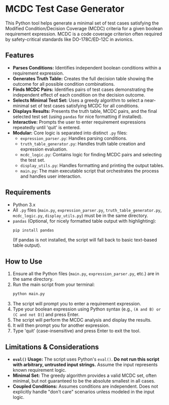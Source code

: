 # MCDC Test Case Generator

This Python tool helps generate a minimal set of test cases satisfying the Modified Condition/Decision Coverage (MCDC) criteria for a given boolean requirement expression. MCDC is a code coverage criterion often required by safety-critical standards like DO-178C/ED-12C in avionics.

## Features

* **Parses Conditions:** Identifies independent boolean conditions within a requirement expression.
* **Generates Truth Table:** Creates the full decision table showing the outcome for all possible condition combinations.
* **Finds MCDC Pairs:** Identifies pairs of test cases demonstrating the independent effect of each condition on the decision outcome.
* **Selects Minimal Test Set:** Uses a greedy algorithm to select a near-minimal set of test cases satisfying MCDC for all conditions.
* **Displays Results:** Presents the truth table, MCDC pairs, and the final selected test set (using `pandas` for nice formatting if installed).
* **Interactive:** Prompts the user to enter requirement expressions repeatedly until 'quit' is entered.
* **Modular:** Core logic is separated into distinct `.py` files:
    * `expression_parser.py`: Handles parsing conditions.
    * `truth_table_generator.py`: Handles truth table creation and expression evaluation.
    * `mcdc_logic.py`: Contains logic for finding MCDC pairs and selecting the test set.
    * `display_utils.py`: Handles formatting and printing the output tables.
    * `main.py`: The main executable script that orchestrates the process and handles user interaction.

## Requirements

* Python 3.x
* All `.py` files (`main.py`, `expression_parser.py`, `truth_table_generator.py`, `mcdc_logic.py`, `display_utils.py`) must be in the same directory.
* `pandas` (Optional, for nicely formatted table output with highlighting):
    ```bash
    pip install pandas
    ```
    (If pandas is not installed, the script will fall back to basic text-based table output).

## How to Use

1.  Ensure all the Python files (`main.py`, `expression_parser.py`, etc.) are in the same directory.
2.  Run the main script from your terminal:
    ```bash
    python main.py
    ```
3.  The script will prompt you to enter a requirement expression.
4.  Type your boolean expression using Python syntax (e.g., `(A and B) or (C and not D)`) and press Enter.
5.  The script will perform the MCDC analysis and display the results.
6.  It will then prompt you for another expression.
7.  Type 'quit' (case-insensitive) and press Enter to exit the tool.

## Limitations & Considerations

* **`eval()` Usage:** The script uses Python's `eval()`. **Do not run this script with arbitrary, untrusted input strings.** Assume the input represents known requirement logic.
* **Minimal Set:** The greedy algorithm provides a valid MCDC set, often minimal, but not guaranteed to be the absolute smallest in all cases.
* **Coupled Conditions:** Assumes conditions are independent. Does not explicitly handle "don't care" scenarios unless modeled in the input logic.

